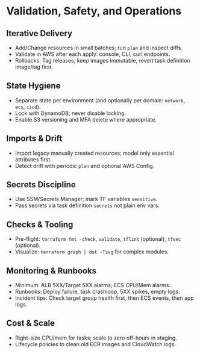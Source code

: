 # Validation, Safety, and Operations

## Iterative Delivery

- Add/Change resources in small batches; run `plan` and inspect diffs.
- Validate in AWS after each apply: console, CLI, curl endpoints.
- Rollbacks: Tag releases, keep images immutable, revert task definition image/tag first.

## State Hygiene

- Separate state per environment (and optionally per domain: `network`, `ecs`, `cicd`).
- Lock with DynamoDB; never disable locking.
- Enable S3 versioning and MFA delete where appropriate.

## Imports & Drift

- Import legacy manually created resources; model only essential attributes first.
- Detect drift with periodic `plan` and optional AWS Config.

## Secrets Discipline

- Use SSM/Secrets Manager; mark TF variables `sensitive`.
- Pass secrets via task definition `secrets` not plain env vars.

## Checks & Tooling

- Pre-flight: `terraform fmt -check`, `validate`, `tflint` (optional), `tfsec` (optional).
- Visualize: `terraform graph | dot -Tsvg` for complex modules.

## Monitoring & Runbooks

- Minimum: ALB 5XX/Target 5XX alarms; ECS CPU/Mem alarms.
- Runbooks: Deploy failure, task crashloop, 5XX spikes, empty logs.
- Incident tips: Check target group health first, then ECS events, then app logs.

## Cost & Scale

- Right-size CPU/mem for tasks; scale to zero off-hours in staging.
- Lifecycle policies to clean old ECR images and CloudWatch logs.
